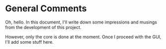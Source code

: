# General Comments

Oh, hello. In this document, I'll write down some impressions and musings from the development of this project.

However, only the core is done at the moment. Once I proceed with the GUI, I'll add some stuff here.